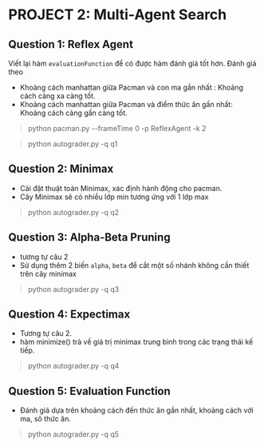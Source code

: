 # PROJECT 2: Multi-Agent Search

## Question 1: Reflex Agent
Viết lại hàm `evaluationFunction` để có được hàm đánh giá tốt hơn.
Đánh giá theo 
- Khoảng cách manhattan giữa Pacman và con ma gần nhất : Khoảng cách càng xa càng tốt.
- Khoảng cách manhattan giữa Pacman và điểm thức ăn gần nhất: Khoảng cách càng gần càng tốt.

>python pacman.py --frameTime 0 -p ReflexAgent -k 2 

>python autograder.py -q q1


## Question 2: Minimax

- Cài đặt thuật toán Minimax, xác định hành động cho pacman.
- Cây Minimax sẽ có nhiều lớp min tương ứng với 1 lớp max 
> python autograder.py -q q2
## Question 3: Alpha-Beta Pruning
- tương tự câu 2
- Sử dụng thêm 2 biến `alpha`, `beta` để cắt một số nhánh không cần thiết trên cây minimax
> python autograder.py -q q3
## Question 4: Expectimax
- Tương tự câu 2.
- hàm minimize() trả về giá trị minimax trung bình trong các trạng thái kế tiếp.
> python autograder.py -q q4
## Question 5: Evaluation Function
- Đánh giá dựa trên khoảng cách đến thức ăn gần nhất, khoảng cách với ma, sô thức ăn.
> python autograder.py -q q5